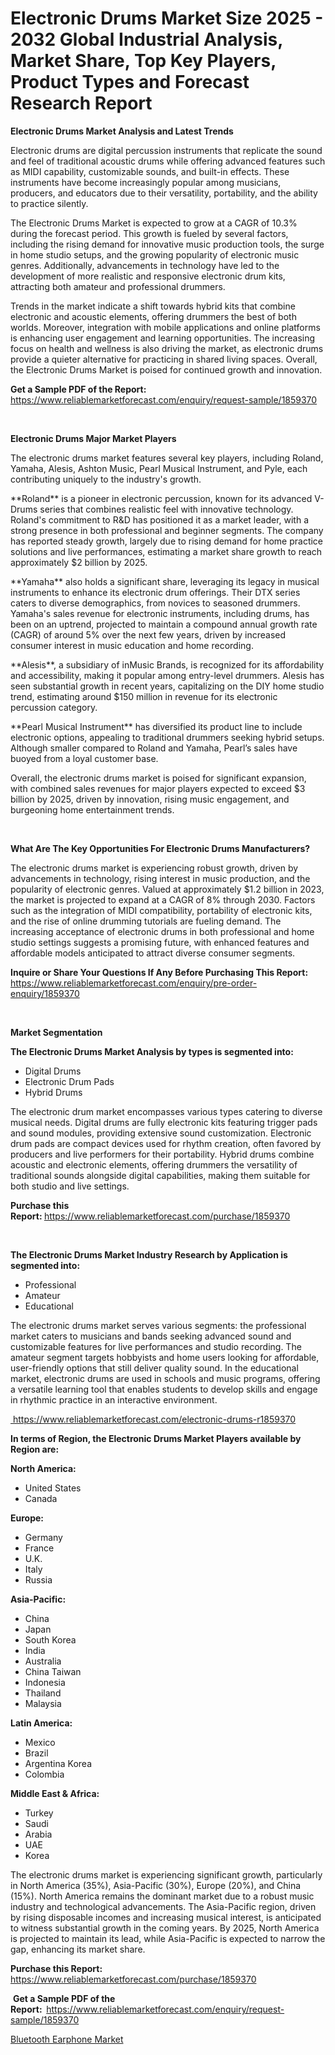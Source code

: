 <p><h1>Electronic Drums Market Size 2025 - 2032 Global Industrial Analysis, Market Share, Top Key Players, Product Types and Forecast Research Report</h1></p><p><strong>Electronic Drums Market Analysis and Latest Trends</strong></p>
<p><p>Electronic drums are digital percussion instruments that replicate the sound and feel of traditional acoustic drums while offering advanced features such as MIDI capability, customizable sounds, and built-in effects. These instruments have become increasingly popular among musicians, producers, and educators due to their versatility, portability, and the ability to practice silently.</p><p>The Electronic Drums Market is expected to grow at a CAGR of 10.3% during the forecast period. This growth is fueled by several factors, including the rising demand for innovative music production tools, the surge in home studio setups, and the growing popularity of electronic music genres. Additionally, advancements in technology have led to the development of more realistic and responsive electronic drum kits, attracting both amateur and professional drummers.</p><p>Trends in the market indicate a shift towards hybrid kits that combine electronic and acoustic elements, offering drummers the best of both worlds. Moreover, integration with mobile applications and online platforms is enhancing user engagement and learning opportunities. The increasing focus on health and wellness is also driving the market, as electronic drums provide a quieter alternative for practicing in shared living spaces. Overall, the Electronic Drums Market is poised for continued growth and innovation.</p></p>
<p><strong>Get a Sample PDF of the Report:&nbsp;</strong> <a href="https://www.reliablemarketforecast.com/enquiry/request-sample/1859370?utm_campaign=3461&utm_medium=2&utm_source=Github&utm_content=ia&utm_term=04042025&utm_id=electronic-drums">https://www.reliablemarketforecast.com/enquiry/request-sample/1859370</a></p>
<p>&nbsp;</p>
<p><strong>Electronic Drums Major Market Players</strong></p>
<p><p>The electronic drums market features several key players, including Roland, Yamaha, Alesis, Ashton Music, Pearl Musical Instrument, and Pyle, each contributing uniquely to the industry's growth.</p><p>**Roland** is a pioneer in electronic percussion, known for its advanced V-Drums series that combines realistic feel with innovative technology. Roland's commitment to R&D has positioned it as a market leader, with a strong presence in both professional and beginner segments. The company has reported steady growth, largely due to rising demand for home practice solutions and live performances, estimating a market share growth to reach approximately $2 billion by 2025.</p><p>**Yamaha** also holds a significant share, leveraging its legacy in musical instruments to enhance its electronic drum offerings. Their DTX series caters to diverse demographics, from novices to seasoned drummers. Yamaha's sales revenue for electronic instruments, including drums, has been on an uptrend, projected to maintain a compound annual growth rate (CAGR) of around 5% over the next few years, driven by increased consumer interest in music education and home recording.</p><p>**Alesis**, a subsidiary of inMusic Brands, is recognized for its affordability and accessibility, making it popular among entry-level drummers. Alesis has seen substantial growth in recent years, capitalizing on the DIY home studio trend, estimating around $150 million in revenue for its electronic percussion category. </p><p>**Pearl Musical Instrument** has diversified its product line to include electronic options, appealing to traditional drummers seeking hybrid setups. Although smaller compared to Roland and Yamaha, Pearl’s sales have buoyed from a loyal customer base.</p><p>Overall, the electronic drums market is poised for significant expansion, with combined sales revenues for major players expected to exceed $3 billion by 2025, driven by innovation, rising music engagement, and burgeoning home entertainment trends.</p></p>
<p>&nbsp;</p>
<p><strong>What Are The Key Opportunities For Electronic Drums Manufacturers?</strong></p>
<p><p>The electronic drums market is experiencing robust growth, driven by advancements in technology, rising interest in music production, and the popularity of electronic genres. Valued at approximately $1.2 billion in 2023, the market is projected to expand at a CAGR of 8% through 2030. Factors such as the integration of MIDI compatibility, portability of electronic kits, and the rise of online drumming tutorials are fueling demand. The increasing acceptance of electronic drums in both professional and home studio settings suggests a promising future, with enhanced features and affordable models anticipated to attract diverse consumer segments.</p></p>
<p><strong>Inquire or Share Your Questions If Any Before Purchasing This Report:</strong> <a href="https://www.reliablemarketforecast.com/enquiry/pre-order-enquiry/1859370?utm_campaign=3461&utm_medium=2&utm_source=Github&utm_content=ia&utm_term=04042025&utm_id=electronic-drums">https://www.reliablemarketforecast.com/enquiry/pre-order-enquiry/1859370</a></p>
<p>&nbsp;</p>
<p><strong>Market Segmentation</strong></p>
<p><strong>The Electronic Drums Market Analysis by types is segmented into:</strong></p>
<p><ul><li>Digital Drums</li><li>Electronic Drum Pads</li><li>Hybrid Drums</li></ul></p>
<p><p>The electronic drum market encompasses various types catering to diverse musical needs. Digital drums are fully electronic kits featuring trigger pads and sound modules, providing extensive sound customization. Electronic drum pads are compact devices used for rhythm creation, often favored by producers and live performers for their portability. Hybrid drums combine acoustic and electronic elements, offering drummers the versatility of traditional sounds alongside digital capabilities, making them suitable for both studio and live settings.</p></p>
<p><strong>Purchase this Report:&nbsp;</strong><a href="https://www.reliablemarketforecast.com/purchase/1859370?utm_campaign=3461&utm_medium=2&utm_source=Github&utm_content=ia&utm_term=04042025&utm_id=electronic-drums">https://www.reliablemarketforecast.com/purchase/1859370</a></p>
<p>&nbsp;</p>
<p><strong>The Electronic Drums Market Industry Research by Application is segmented into:</strong></p>
<p><ul><li>Professional</li><li>Amateur</li><li>Educational</li></ul></p>
<p><p>The electronic drums market serves various segments: the professional market caters to musicians and bands seeking advanced sound and customizable features for live performances and studio recording. The amateur segment targets hobbyists and home users looking for affordable, user-friendly options that still deliver quality sound. In the educational market, electronic drums are used in schools and music programs, offering a versatile learning tool that enables students to develop skills and engage in rhythmic practice in an interactive environment.</p></p>
<p><a href="https://www.reliablemarketforecast.com/electronic-drums-r1859370?utm_campaign=3461&utm_medium=2&utm_source=Github&utm_content=ia&utm_term=04042025&utm_id=electronic-drums">&nbsp;https://www.reliablemarketforecast.com/electronic-drums-r1859370</a></p>
<p><strong>In terms of Region, the Electronic Drums Market Players available by Region are:</strong></p>
<p>
    <p> <strong> North America: </strong>
        <ul>
            <li>United States</li>
            <li>Canada</li>
        </ul>
        </p> 
    <p> <strong> Europe: </strong>
        <ul>
            <li>Germany</li>
            <li>France</li>
            <li>U.K.</li>
            <li>Italy</li>
            <li>Russia</li>
        </ul>
        </p> 
    <p> <strong> Asia-Pacific: </strong>
        <ul>
            <li>China</li>
            <li>Japan</li>
            <li>South Korea</li>
            <li>India</li>
            <li>Australia</li>
            <li>China Taiwan</li>
            <li>Indonesia</li>
            <li>Thailand</li>
            <li>Malaysia</li>
        </ul>
        </p> 
    <p> <strong> Latin America: </strong>
        <ul>
            <li>Mexico</li>
            <li>Brazil</li>
            <li>Argentina Korea</li>
            <li>Colombia</li>
        </ul>
        </p> 
    <p> <strong> Middle East & Africa: </strong>
        <ul>
            <li>Turkey</li>
            <li>Saudi</li>
            <li>Arabia</li>
            <li>UAE</li>
            <li>Korea</li>
        </ul>
    </p>
    </p>
<p><p>The electronic drums market is experiencing significant growth, particularly in North America (35%), Asia-Pacific (30%), Europe (20%), and China (15%). North America remains the dominant market due to a robust music industry and technological advancements. The Asia-Pacific region, driven by rising disposable incomes and increasing musical interest, is anticipated to witness substantial growth in the coming years. By 2025, North America is projected to maintain its lead, while Asia-Pacific is expected to narrow the gap, enhancing its market share.</p></p>
<p><strong>Purchase this Report: </strong><a href="https://www.reliablemarketforecast.com/purchase/1859370?utm_campaign=3461&utm_medium=2&utm_source=Github&utm_content=ia&utm_term=04042025&utm_id=electronic-drums">https://www.reliablemarketforecast.com/purchase/1859370</a></p>
<p>&nbsp;<strong>Get a Sample PDF of the Report:&nbsp;&nbsp;</strong><a href="https://www.reliablemarketforecast.com/enquiry/request-sample/1859370?utm_campaign=3461&utm_medium=2&utm_source=Github&utm_content=ia&utm_term=04042025&utm_id=electronic-drums">https://www.reliablemarketforecast.com/enquiry/request-sample/1859370</a></p>
<p><strong></strong></p>
<p><p><a href="https://github.com/shafriusizi/Market-Research-Report-List-1/blob/main/bluetooth-earphone-market.md?utm_campaign=3461&utm_medium=2&utm_source=Github&utm_content=ia&utm_term=04042025&utm_id=electronic-drums">Bluetooth Earphone Market</a></p></p>